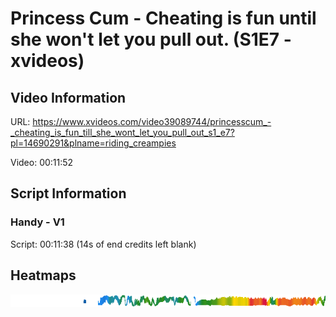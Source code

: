 # Princess Cum - Cheating is fun until she won't let you pull out. (S1E7 - xvideos)

## Video Information
URL:    https://www.xvideos.com/video39089744/princesscum_-_cheating_is_fun_till_she_wont_let_you_pull_out_s1_e7?pl=14690291&plname=riding_creampies

Video:  00:11:52

## Script Information
### Handy - V1
Script: 00:11:38 (14s of end credits left blank)

## Heatmaps
![alt text](https://github.com/jamfries1992/scriptsbyjamfries1992/raw/main/PrincessCum/S1E7/heatmap.png "Heatmap - Handy v1")